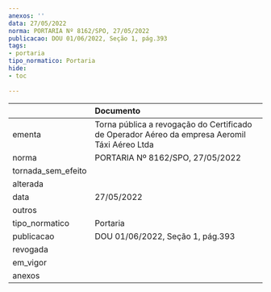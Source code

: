 ```yaml
---
anexos: ''
data: 27/05/2022
norma: PORTARIA Nº 8162/SPO, 27/05/2022
publicacao: DOU 01/06/2022, Seção 1, pág.393
tags:
- portaria
tipo_normatico: Portaria
hide: 
- toc 
 
---
```


|                    | Documento                                                                                     |
|:-------------------|:----------------------------------------------------------------------------------------------|
| ementa             | Torna pública a revogação do Certificado de Operador Aéreo da empresa Aeromil Táxi Aéreo Ltda |
| norma              | PORTARIA Nº 8162/SPO, 27/05/2022                                                              |
| tornada_sem_efeito |                                                                                               |
| alterada           |                                                                                               |
| data               | 27/05/2022                                                                                    |
| outros             |                                                                                               |
| tipo_normatico     | Portaria                                                                                      |
| publicacao         | DOU 01/06/2022, Seção 1, pág.393                                                              |
| revogada           |                                                                                               |
| em_vigor           |                                                                                               |
| anexos             |                                                                                               |